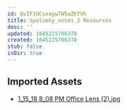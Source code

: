 ```yaml
---
id: QvIF1OCsxaywTW5aZKfVh
title: Spelunky_notes_3 Resources
desc: ''
updated: 1645225706378
created: 1645225706378
stub: false
isDir: true
---
```

## Imported Assets
- [1_15_18 8_08 PM Office Lens (2).jpg](/assets/1_15_18-8_08-pm-office-lens-(2)-ohe7aCl9m6CR.jpg)
